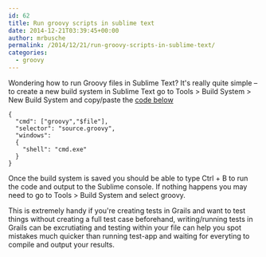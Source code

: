 ```yaml
---
id: 62
title: Run groovy scripts in sublime text
date: 2014-12-21T03:39:45+00:00
author: mrbusche
permalink: /2014/12/21/run-groovy-scripts-in-sublime-text/
categories:
  - groovy
---
```


Wondering how to run Groovy files in Sublime Text? It's really quite simple &#8211; to create a new build system in Sublime Text go to Tools > Build System > New Build System and copy/paste the [code below](https://gist.github.com/kdabir/2203530)

    {
      "cmd": ["groovy","$file"],
      "selector": "source.groovy",
      "windows":
      {
        "shell": "cmd.exe"
      }
    }

Once the build system is saved you should be able to type Ctrl + B to run the code and output to the Sublime console. If nothing happens you may need to go to Tools > Build System and select groovy.

This is extremely handy if you're creating tests in Grails and want to test things without creating a full test case beforehand, writing/running tests in Grails can be excrutiating and testing within your file can help you spot mistakes much quicker than running test-app and waiting for everyting to compile and output your results.

